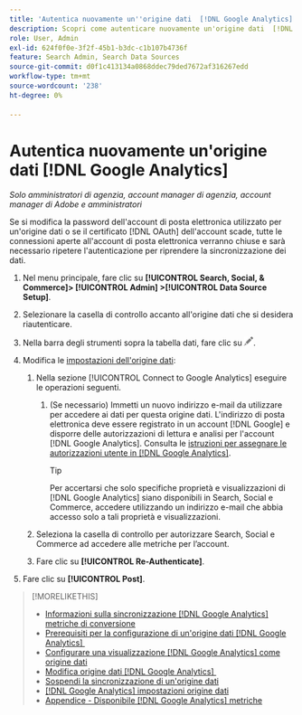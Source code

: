 ```yaml
---
title: 'Autentica nuovamente un''origine dati  [!DNL Google Analytics] '
description: Scopri come autenticare nuovamente un'origine dati  [!DNL Google Analytics]  se modifichi la password associata o se il certificato scade.
role: User, Admin
exl-id: 624f0f0e-3f2f-45b1-b3dc-c1b107b4736f
feature: Search Admin, Search Data Sources
source-git-commit: d0f1c413134a0868ddec79ded7672af316267edd
workflow-type: tm+mt
source-wordcount: '238'
ht-degree: 0%

---
```


# Autentica nuovamente un&#39;origine dati [!DNL Google Analytics]

*Solo amministratori di agenzia, account manager di agenzia, account manager di Adobe e amministratori*

Se si modifica la password dell&#39;account di posta elettronica utilizzato per un&#39;origine dati o se il certificato [!DNL OAuth] dell&#39;account scade, tutte le connessioni aperte all&#39;account di posta elettronica verranno chiuse e sarà necessario ripetere l&#39;autenticazione per riprendere la sincronizzazione dei dati.

1. Nel menu principale, fare clic su **[!UICONTROL Search, Social, & Commerce]> [!UICONTROL Admin] >[!UICONTROL Data Source Setup]**.

1. Selezionare la casella di controllo accanto all&#39;origine dati che si desidera riautenticare.

1. Nella barra degli strumenti sopra la tabella dati, fare clic su ![Modifica](/help/search-social-commerce/assets/edit.png "Modifica").

1. Modifica le [impostazioni dell&#39;origine dati](data-source-settings.md):

   1. Nella sezione [!UICONTROL Connect to Google Analytics] eseguire le operazioni seguenti.

      1. (Se necessario) Immetti un nuovo indirizzo e-mail da utilizzare per accedere ai dati per questa origine dati. L&#39;indirizzo di posta elettronica deve essere registrato in un account [!DNL Google] e disporre delle autorizzazioni di lettura e analisi per l&#39;account [!DNL Google Analytics]. Consulta le [istruzioni per assegnare le autorizzazioni utente in [!DNL Google Analytics]](https://support.google.com/analytics/answer/9305587).

         >[!TIP]
         >
         >Per accertarsi che solo specifiche proprietà e visualizzazioni di [!DNL Google Analytics] siano disponibili in Search, Social e Commerce, accedere utilizzando un indirizzo e-mail che abbia accesso solo a tali proprietà e visualizzazioni.

   1. Seleziona la casella di controllo per autorizzare Search, Social e Commerce ad accedere alle metriche per l’account.

   1. Fare clic su **[!UICONTROL Re-Authenticate]**.

1. Fare clic su **[!UICONTROL Post]**.

>[!MORELIKETHIS]
>
>* [Informazioni sulla sincronizzazione [!DNL Google Analytics] metriche di conversione](data-source-about.md)
>* [Prerequisiti per la configurazione di un&#39;origine dati [!DNL Google Analytics] &#x200B;](data-source-prerequisites.md)
>* [Configurare una visualizzazione  [!DNL Google Analytics] come origine dati](data-source-configure.md)
>* [Modifica origine dati [!DNL Google Analytics] &#x200B;](data-source-edit.md)
>* [Sospendi la sincronizzazione di un&#39;origine dati](data-source-pause.md)
>* [[!DNL Google Analytics] impostazioni origine dati](data-source-settings.md)
>* [Appendice - Disponibile [!DNL Google Analytics] metriche](data-source-ga-metrics.md)
